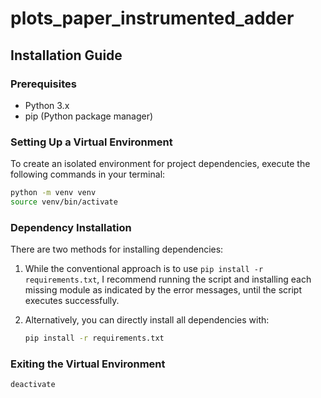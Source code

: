 # plots_paper_instrumented_adder
## Installation Guide

### Prerequisites
- Python 3.x
- pip (Python package manager)

### Setting Up a Virtual Environment
To create an isolated environment for project dependencies, execute the following commands in your terminal:

```bash
python -m venv venv
source venv/bin/activate
```

### Dependency Installation

There are two methods for installing dependencies:

1. While the conventional approach is to use `pip install -r requirements.txt`, I recommend running the script and installing each missing module as indicated by the error messages, until the script executes successfully.

2. Alternatively, you can directly install all dependencies with:
   ```bash
   pip install -r requirements.txt
   ```

### Exiting the Virtual Environment
   ```bash
   deactivate
   ```


